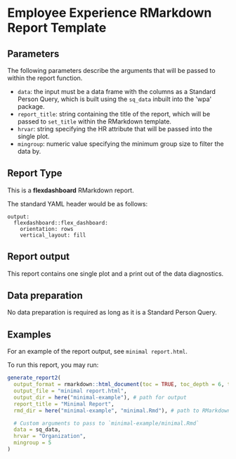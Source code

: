 # Employee Experience RMarkdown Report Template

## Parameters
The following parameters describe the arguments that will be passed to within the report function. 

- `data`: the input must be a data frame with the columns as a Standard Person Query, which is built using the `sq_data` inbuilt into the 'wpa' package.  
- `report_title`: string containing the title of the report, which will be passed to `set_title` within the RMarkdown template.
- `hrvar`: string specifying the HR attribute that will be passed into the single plot. 
- `mingroup`: numeric value specifying the minimum group size to filter the data by.

## Report Type
This is a **flexdashboard** RMarkdown report.

The standard YAML header would be as follows:
```
output:
  flexdashboard::flex_dashboard:
    orientation: rows
    vertical_layout: fill
```    

## Report output
This report contains one single plot and a print out of the data diagnostics. 

## Data preparation
No data preparation is required as long as it is a Standard Person Query. 

## Examples
For an example of the report output, see `minimal report.html`.

To run this report, you may run: 
```R
generate_report2(
  output_format = rmarkdown::html_document(toc = TRUE, toc_depth = 6, theme = "cosmo"),
  output_file = "minimal report.html",
  output_dir = here("minimal-example"), # path for output
  report_title = "Minimal Report",
  rmd_dir = here("minimal-example", "minimal.Rmd"), # path to RMarkdown file,

  # Custom arguments to pass to `minimal-example/minimal.Rmd`
  data = sq_data,
  hrvar = "Organization",
  mingroup = 5
)
```
